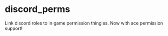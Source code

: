# discord_perms
Link discord roles to in game permission thingies. Now with ace permission support!
